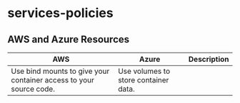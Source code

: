 # services-policies

## AWS and Azure Resources
| AWS                     | Azure                          | Description          |
| ------------------------|--------------------------------|----------------------|
| Use bind mounts to give your container access to your source code.  | Use volumes to store container data. |      |

